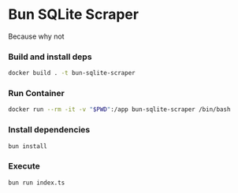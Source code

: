 # Bun SQLite Scraper

Because why not

### Build and install deps

```sh
docker build . -t bun-sqlite-scraper 
```

### Run Container

```sh
docker run --rm -it -v "$PWD":/app bun-sqlite-scraper /bin/bash
```

### Install dependencies

```sh
bun install
```

### Execute

```sh
bun run index.ts
```
